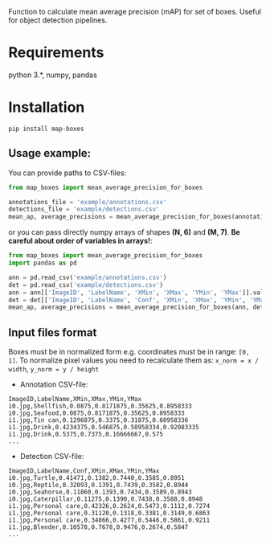 Function to calculate mean average precision (mAP) for set of boxes. Useful for object detection pipelines.

# Requirements

python 3.*, numpy, pandas

# Installation

```
pip install map-boxes
```

## Usage example:

You can provide paths to CSV-files:

```python
from map_boxes import mean_average_precision_for_boxes

annotations_file = 'example/annotations.csv'
detections_file = 'example/detections.csv'
mean_ap, average_precisions = mean_average_precision_for_boxes(annotations_file, detections_file)
```

or you can pass directly numpy arrays of shapes **(N, 6)** and **(M, 7)**. **Be careful about order of variables in arrays!**:

```python
from map_boxes import mean_average_precision_for_boxes
import pandas as pd

ann = pd.read_csv('example/annotations.csv')
det = pd.read_csv('example/detections.csv')
ann = ann[['ImageID', 'LabelName', 'XMin', 'XMax', 'YMin', 'YMax']].values
det = det[['ImageID', 'LabelName', 'Conf', 'XMin', 'XMax', 'YMin', 'YMax']].values
mean_ap, average_precisions = mean_average_precision_for_boxes(ann, det)
```


## Input files format

Boxes must be in normalized form e.g. coordinates must be in range: `[0, 1]`. To normalize pixel values you need to recalculate them as: `x_norm = x / width`, `y_norm = y / height`

* Annotation CSV-file:

```csv
ImageID,LabelName,XMin,XMax,YMin,YMax
i0.jpg,Shellfish,0.0875,0.8171875,0.35625,0.8958333
i0.jpg,Seafood,0.0875,0.8171875,0.35625,0.8958333
i1.jpg,Tin can,0.1296875,0.3375,0.31875,0.68958336
i1.jpg,Drink,0.4234375,0.546875,0.58958334,0.92083335
i1.jpg,Drink,0.5375,0.7375,0.16666667,0.575
...
```

* Detection CSV-file:

```csv
ImageID,LabelName,Conf,XMin,XMax,YMin,YMax
i0.jpg,Turtle,0.41471,0.1382,0.7440,0.3585,0.8951
i0.jpg,Reptile,0.32093,0.1391,0.7439,0.3582,0.8944
i0.jpg,Seahorse,0.11860,0.1393,0.7434,0.3589,0.8943
i0.jpg,Caterpillar,0.11275,0.1390,0.7438,0.3588,0.8948
i1.jpg,Personal care,0.42326,0.2624,0.5473,0.1112,0.7274
i1.jpg,Personal care,0.31120,0.1318,0.3381,0.3149,0.6863
i1.jpg,Personal care,0.34866,0.4277,0.5446,0.5861,0.9211
i1.jpg,Blender,0.10578,0.7678,0.9476,0.2674,0.5847
...
```
